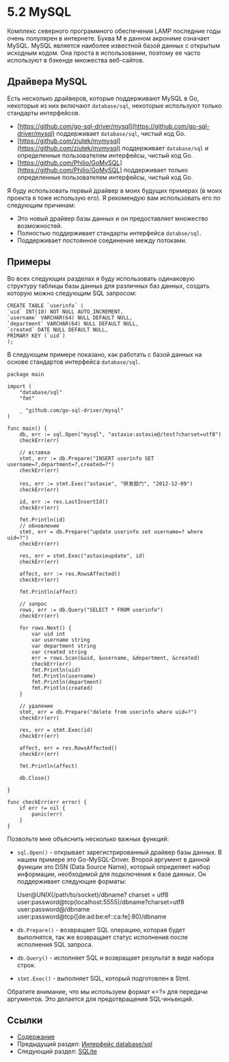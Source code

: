 # 5.2 MySQL

Комплекс северного программного обеспечения LAMP последние годы очень популярен в интернете. Буква М в данном акрониме означает MySQL. MySQL является наиболее известной базой данных с открытым исходным кодом. Она проста в использовании, поэтому ее часто используют в бэкенде множества веб-сайтов.

## Драйвера MySQL

Есть несколько драйверов, которые поддерживают MySQL в Go, некоторые из них включают `database/sql`, некоторые используют только стандарты интерфейсов.

- [https://github.com/go-sql-driver/mysql](https://github.com/go-sql-driver/mysql) поддерживает `database/sql`, чистый код Go.
- [https://github.com/ziutek/mymysql](https://github.com/ziutek/mymysql) поддерживает `database/sql` и определенные пользователем интерфейсы, чистый код Go.
- [https://github.com/Philio/GoMySQL](https://github.com/Philio/GoMySQL) поддерживает только определенные пользователем интерфейсы, чистый код Go.

Я буду использовать первый драйвер в моих будущих примерах (в моих проекта я тоже использую его). Я рекомендую вам использовать его по следующим причинам:

- Это новый драйвер базы данных и он предоставляет множество возможностей.
- Полностью поддерживает стандарты интерфейса `databse/sql`.
- Поддерживает постоянное соединение между потоками.

## Примеры

Во всех следующих разделах я буду использовать одинаковую структуру таблицы базы данных для различных баз данных, создать которую можно следующим SQL запросом:

    CREATE TABLE `userinfo` (
    `uid` INT(10) NOT NULL AUTO_INCREMENT,
    `username` VARCHAR(64) NULL DEFAULT NULL,
    `department` VARCHAR(64) NULL DEFAULT NULL,
    `created` DATE NULL DEFAULT NULL,
    PRIMARY KEY (`uid`)
    );

В  следующем примере показано, как работать с базой данных на основе стандартов интерфейса `database/sql`.

    package main
    
    import (
    	"database/sql"
    	"fmt"
    
    	_ "github.com/go-sql-driver/mysql"
    )
    
    func main() {
    	db, err := sql.Open("mysql", "astaxie:astaxie@/test?charset=utf8")
    	checkErr(err)
    
    	// вставка
    	stmt, err := db.Prepare("INSERT userinfo SET username=?,department=?,created=?")
    	checkErr(err)
    
    	res, err := stmt.Exec("astaxie", "研发部门", "2012-12-09")
    	checkErr(err)
    
    	id, err := res.LastInsertId()
    	checkErr(err)
    
    	fmt.Println(id)
    	// обновление
    	stmt, err = db.Prepare("update userinfo set username=? where uid=?")
    	checkErr(err)
    
    	res, err = stmt.Exec("astaxieupdate", id)
    	checkErr(err)
    
    	affect, err := res.RowsAffected()
    	checkErr(err)
    
    	fmt.Println(affect)
    
    	// запрос
    	rows, err := db.Query("SELECT * FROM userinfo")
    	checkErr(err)
    
    	for rows.Next() {
    		var uid int
    		var username string
    		var department string
    		var created string
    		err = rows.Scan(&uid, &username, &department, &created)
    		checkErr(err)
    		fmt.Println(uid)
    		fmt.Println(username)
    		fmt.Println(department)
    		fmt.Println(created)
    	}
    
    	// удаление
    	stmt, err = db.Prepare("delete from userinfo where uid=?")
    	checkErr(err)
    
    	res, err = stmt.Exec(id)
    	checkErr(err)
    
    	affect, err = res.RowsAffected()
    	checkErr(err)
    
    	fmt.Println(affect)
    
    	db.Close()
    
    }
    
    func checkErr(err error) {
    	if err != nil {
    		panic(err)
    	}
    }

Позвольте мне объяснить несколько важных функций:

- `sql.Open()` - открывает зарегистрированный драйвер базы данных. В нашем примере это Go-MySQL-Driver. Второй аргумент в данной функции это DSN (Data Source Name), который определяет набор информации, необходимой для подключения к базе данных. Он поддерживает следующие форматы:

    User@UNIX(/path/to/socket)/dbname? charset = utf8
    user:password@tcp(localhost:5555)/dbname?charset=utf8
    user:password@/dbname
    user:password@tcp([de:ad:be:ef::ca:fe]:80)/dbname

- `db.Prepare()`  - возвращает SQL операцию, которая будет выполнятся, так же возвращает статус исполнения после исполнения SQL запроса.
- `db.Query()` - исполняет SQL и возвращает результат в виде набора строк.
- `stmt.Exec()` - выполняет SQL, который подготовлен в Stmt.

Обратите внимание, что мы используем формат «=?» для передачи аргументов. Это делается для предотвращения SQL-инъекций.

## Ссылки

- [Содержание](preface.md)
- Предыдущий раздел: [Интерфейс database/sql](05.1.md)
- Следующий раздел: [SQLite](05.3.md)


